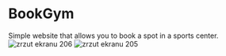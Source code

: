 # BookGym
Simple website that allows you to book a spot in a sports center.
![zrzut ekranu 206](https://user-images.githubusercontent.com/37346473/40887018-3899d68c-6742-11e8-94ae-da5e2e8d3a0b.png)
![zrzut ekranu 205](https://user-images.githubusercontent.com/37346473/40887049-c3803d2c-6742-11e8-8377-42578b5a677b.png)

